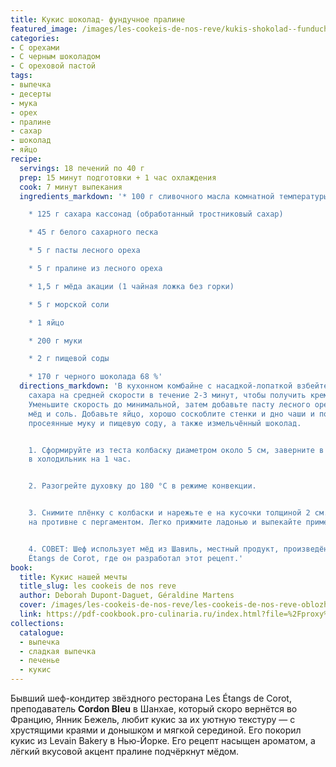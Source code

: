 ```yaml
---
title: Кукис шоколад- фундучное пралине
featured_image: /images/les-cookeis-de-nos-reve/kukis-shokolad--funduchnoe-praline.jpeg
categories:
- С орехами
- С черным шоколадом
- С ореховой пастой
tags:
- выпечка
- десерты
- мука
- орех
- пралине
- сахар
- шоколад
- яйцо
recipe:
  servings: 18 печений по 40 г
  prep: 15 минут подготовки + 1 час охлаждения
  cook: 7 минут выпекания
  ingredients_markdown: '* 100 г сливочного масла комнатной температуры

    * 125 г сахара кассонад (обработанный тростниковый сахар)

    * 45 г белого сахарного песка

    * 5 г пасты лесного ореха

    * 5 г пралине из лесного ореха

    * 1,5 г мёда акации (1 чайная ложка без горки)

    * 5 г морской соли

    * 1 яйцо

    * 200 г муки

    * 2 г пищевой соды

    * 170 г черного шоколада 68 %'
  directions_markdown: 'В кухонном комбайне с насадкой-лопаткой взбейте масло и оба
    сахара на средней скорости в течение 2-3 минут, чтобы получить кремообразную массу.
    Уменьшите скорость до минимальной, затем добавьте пасту лесного ореха, пралине,
    мёд и соль. Добавьте яйцо, хорошо соскоблите стенки и дно чаши и постепенно вмешайте
    просеянные муку и пищевую соду, а также измельчённый шоколад.


    1. Сформируйте из теста колбаску диаметром около 5 см, заверните в плёнку и положите
    в холодильник на 1 час.


    2. Разогрейте духовку до 180 °C в режиме конвекции.


    3. Снимите плёнку с колбаски и нарежьте е на кусочки толщиной 2 см. Разложите
    на противне с пергаментом. Легко прижмите ладонью и выпекайте примерно 7 минут.


    4. СОВЕТ: Шеф использует мёд из Шавиль, местный продукт, произведённый рядом с
    Étangs de Corot, где он разработал этот рецепт.'
book:
  title: Кукис нашей мечты
  title_slug: les cookeis de nos reve
  author: Deborah Dupont-Daguet, Géraldine Martens
  cover: /images/les-cookeis-de-nos-reve/les-cookeis-de-nos-reve-oblozhka.jpeg
  link: https://pdf-cookbook.pro-culinaria.ru/index.html?file=%2Fproxy%2Finbooks%2Fles-cookeis-de-nos-reve.pdf
collections:
  catalogue:
  - выпечка
  - сладкая выпечка
  - печенье
  - кукис
---
```


Бывший шеф-кондитер звёздного ресторана Les Étangs de Corot, преподаватель **Cordon Bleu** в Шанхае, который скоро вернётся во Францию, Янник Бежель, любит кукис за их уютную текстуру — с хрустящими краями и донышком и мягкой серединой. Его покорил кукис из Levain Bakery в Нью-Йорке. Его рецепт насыщен ароматом, а лёгкий вкусовой акцент пралине подчёркнут мёдом.

